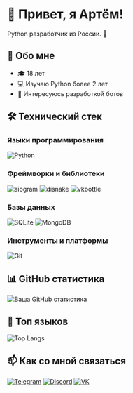 # 👋 Привет, я Артём!

Python разработчик из России. 🐍

## 🚀 Обо мне

- 🎓 18 лет
- 💻 Изучаю Python более 2 лет
- 🌟 Интересуюсь разработкой ботов

## 🛠 Технический стек

### Языки программирования
![Python](https://img.shields.io/badge/-Python-3776AB?style=flat-square&logo=Python&logoColor=white)

### Фреймворки и библиотеки
![aiogram](https://img.shields.io/badge/-aiogram-2CA5E0?style=flat-square&logo=telegram&logoColor=white)
![disnake](https://img.shields.io/badge/-disnake-7289DA?style=flat-square&logo=discord&logoColor=white)
![vkbottle](https://img.shields.io/badge/-vkbottle-4C75A3?style=flat-square&logo=vk&logoColor=white)

### Базы данных
![SQLite](https://img.shields.io/badge/-SQLite-003B57?style=flat-square&logo=sqlite&logoColor=white)
![MongoDB](https://img.shields.io/badge/-MongoDB-47A248?style=flat-square&logo=mongodb&logoColor=white)

### Инструменты и платформы
![Git](https://img.shields.io/badge/-Git-F05032?style=flat-square&logo=git&logoColor=white)


## 📊 GitHub статистика

![Ваша GitHub статистика](https://github-readme-stats.vercel.app/api?username=xVerdy1337&show_icons=true&theme=radical)

## 🌟 Топ языков

![Top Langs](https://github-readme-stats.vercel.app/api/top-langs/?username=xVerdy1337&layout=compact&theme=radical)

## 📫 Как со мной связаться

[![Telegram](https://img.shields.io/badge/-Telegram-2CA5E0?style=flat-square&logo=telegram&logoColor=white)](https://t.me/xVerdy1337)
[![Discord](https://img.shields.io/badge/-Discord-7289DA?style=flat-square&logo=discord&logoColor=white)](https://discord.com/users/verdy123)
[![VK](https://img.shields.io/badge/-VK-4C75A3?style=flat-square&logo=vk&logoColor=white)](https://vk.com/verdy1337)
